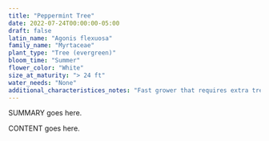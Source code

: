 ```yaml
---
title: "Peppermint Tree"
date: 2022-07-24T00:00:00-05:00
draft: false
latin_name: "Agonis flexuosa"
family_name: "Myrtaceae"
plant_type: "Tree (evergreen)"
bloom_time: "Summer"
flower_color: "White"
size_at_maturity: "> 24 ft"
water_needs: "None"
additional_characteristices_notes: "Fast grower that requires extra tree care."
---
```


SUMMARY goes here.

<!--more-->

CONTENT goes here.